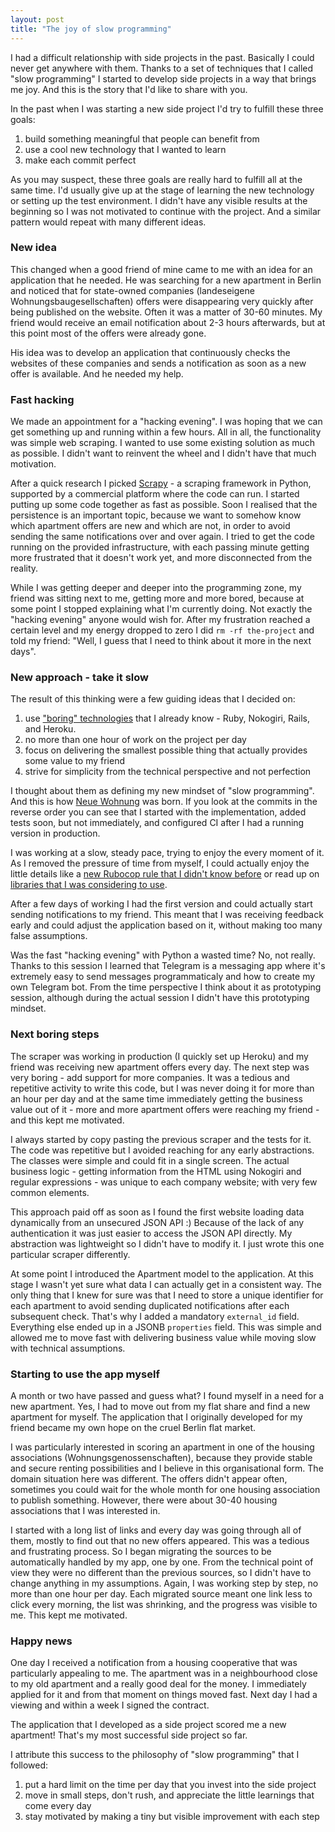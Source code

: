 ```yaml
---
layout: post
title: "The joy of slow programming"
---
```


I had a difficult relationship with side projects in the past. Basically I
could never get anywhere with them. Thanks to a set of techniques that I called "slow programming" I started to develop side projects in a way that brings me joy. And this is the story that I'd like to share with you.

In the past when I was starting a new side project I'd try to fulfill these three goals:
1. build something meaningful that people can benefit from
2. use a cool new technology that I wanted to learn
3. make each commit perfect

As you may suspect, these three goals are really hard to fulfill all at the same time. I'd usually give up at the stage of learning the new technology or setting up
the test environment. I didn't have any visible results at the beginning so I was not motivated to continue with the project. And a similar pattern would repeat with many different ideas.

### New idea

This changed when a good friend of mine came to me with an idea for an application that he needed. He was searching for a new apartment in Berlin and noticed that for state-owned companies (landeseigene Wohnungsbaugesellschaften) offers were disappearing very quickly after being published on the website. Often it was a matter of 30-60 minutes. My friend would receive an email notification about 2-3 hours afterwards, but at this point most of the offers were already gone.

His idea was to develop an application that continuously checks the websites of these companies and sends a notification as soon as a new offer is available. And he needed my help.

### Fast hacking

We made an appointment for a "hacking evening". I was hoping that we can get something up and running within a few hours. All in all, the functionality was simple web scraping. I wanted to use some existing solution as much as possible. I didn't want to reinvent the wheel and I didn't have that much motivation.

After a quick research I picked [Scrapy](https://scrapy.org/) - a scraping framework in Python, supported by a commercial platform where the code can
run. I started putting up some code together as fast as possible. Soon I realised that the persistence is an important topic, because we want to somehow know which apartment offers are new and which are not, in order to avoid sending the same notifications over and over again. I tried to get the code running on the provided infrastructure, with each passing minute getting more frustrated that it doesn't work yet, and more disconnected from the reality.

While I was getting deeper and deeper into the programming zone, my friend was sitting next to me, getting more and more bored, because at some point I stopped explaining what I'm currently doing. Not exactly the "hacking evening" anyone would wish for. After my frustration reached a certain level and my energy dropped to zero I did `rm -rf the-project` and told my friend: "Well, I guess that I need to think about it more in the next days".

### New approach - take it slow

The result of this thinking were a few guiding ideas that I decided on:
1. use ["boring" technologies](/blog/2018/11/22/boring-ruby-code/) that I already know - Ruby, Nokogiri, Rails, and Heroku.
2. no more than one hour of work on the project per day
3. focus on delivering the smallest possible thing that actually provides some value to my friend
4. strive for simplicity from the technical perspective and not perfection

I thought about them as defining my new mindset of "slow programming". And this is how [Neue Wohnung](https://github.com/adamniedzielski/neue_wohnung) was born. If you look at the commits in the reverse order you can see that I started with the implementation, added tests soon, but not immediately, and configured CI after I had a running version in production.

I was working at a slow, steady pace, trying to enjoy the every moment of it. As I removed the pressure of time from myself, I could actually enjoy the little details like a [new Rubocop rule that I didn't know before](https://www.rubydoc.info/gems/rubocop/RuboCop/Cop/Lint/ConstantDefinitionInBlock) or read up on [libraries that I was considering to use](https://github.com/bblimke/webmock).

After a few days of working I had the first version and could actually start sending notifications to my friend. This meant that I was receiving feedback early and could adjust the application based on it, without making too many false assumptions.

Was the fast "hacking evening" with Python a wasted time? No, not really. Thanks to this session I learned that Telegram is a messaging app where it's extremely easy to send messages programmaticaly and how to create my own Telegram bot. From the time perspective I think about it as prototyping session, although during the actual session I didn't have this prototyping mindset.

### Next boring steps

The scraper was working in production (I quickly set up Heroku) and my friend was receiving new apartment offers every day. The next step was very boring - add support for more companies. It was a tedious and repetitive activity to write this code, but I was never doing it for more than an hour per day and at the same time immediately getting the business value out of it - more and more apartment offers were reaching my friend - and this kept me motivated.

I always started by copy pasting the previous scraper and the tests for it. The code was repetitive but I avoided reaching for any early abstractions. The classes were simple and could fit in a single screen. The actual business logic - getting information from the HTML using Nokogiri and regular expressions - was unique to each company website; with very few common elements.

This approach paid off as soon as I found the first website loading data dynamically from an unsecured JSON API :) Because of the lack of any authentication it was just easier to access the JSON API directly. My abstraction was lightweight so I didn't have to modify it. I just wrote this one particular scraper differently.

At some point I introduced the Apartment model to the application. At this stage I wasn't yet sure what data I can actually get in a consistent way. The only thing that I knew for sure was that I need to store a unique identifier for each apartment to avoid sending duplicated notifications after each subsequent check. That's why I added a mandatory `external_id` field. Everything else ended up in a JSONB `properties` field. This was simple and allowed me to move fast with delivering business value while moving slow with technical assumptions.

### Starting to use the app myself

A month or two have passed and guess what? I found myself in a need for a new apartment. Yes, I had to move out from my flat share and find a new apartment for myself. The application that I originally developed for my friend became my own hope on the cruel Berlin flat market.

I was particularly interested in scoring an apartment in one of the housing associations (Wohnungsgenossenschaften), because they provide stable and secure renting possibilities and I believe in this organisational form. The domain situation here was different. The offers didn't appear often, sometimes you could wait for the whole month for one housing association to publish something. However, there were about 30-40 housing associations that I was interested in.

I started with a long list of links and every day was going through all of them, mostly to find out that no new offers appeared. This was a tedious and frustrating process. So I began migrating the sources to be automatically handled by my app, one by one. From the technical point of view they were no different than the previous sources, so I didn't have to change anything in my assumptions. Again, I was working step by step, no more than one hour per day. Each migrated source meant one link less to click every morning, the list was shrinking, and the progress was visible to me. This kept me motivated.

### Happy news

One day I received a notification from a housing cooperative that was particularly appealing to me. The apartment was in a neighbourhood close to my old apartment and a really good deal for the money. I immediately applied for it and from that moment on things moved fast. Next day I had a viewing and within a week I signed the contract.

The application that I developed as a side project scored me a new apartment! That's my most successful side project so far.

I attribute this success to the philosophy of "slow programming" that I followed:
1. put a hard limit on the time per day that you invest into the side project
2. move in small steps, don't rush, and appreciate the little learnings that come every day
3. stay motivated by making a tiny but visible improvement with each step
